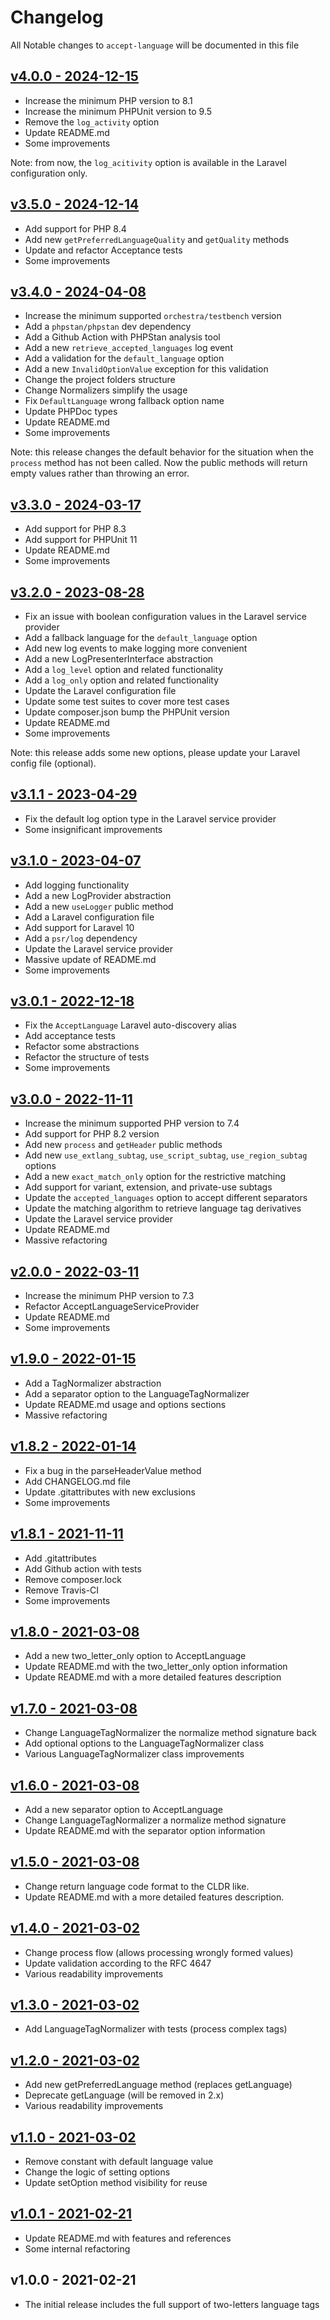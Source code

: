 # Changelog

All Notable changes to `accept-language` will be documented in this file

## [v4.0.0 - 2024-12-15](https://github.com/kudashevs/accept-language/compare/v3.5.0...v4.0.0)

- Increase the minimum PHP version to 8.1
- Increase the minimum PHPUnit version to 9.5
- Remove the `log_activity` option
- Update README.md
- Some improvements

Note: from now, the `log_acitivity` option is available in the Laravel configuration only.

## [v3.5.0 - 2024-12-14](https://github.com/kudashevs/accept-language/compare/v3.4.0...v3.5.0)

- Add support for PHP 8.4
- Add new `getPreferredLanguageQuality` and `getQuality` methods
- Update and refactor Acceptance tests
- Some improvements

## [v3.4.0 - 2024-04-08](https://github.com/kudashevs/accept-language/compare/v3.3.0...v3.4.0)

- Increase the minimum supported `orchestra/testbench` version
- Add a `phpstan/phpstan` dev dependency
- Add a Github Action with PHPStan analysis tool
- Add a new `retrieve_accepted_languages` log event
- Add a validation for the `default_language` option
- Add a new `InvalidOptionValue` exception for this validation
- Change the project folders structure
- Change Normalizers simplify the usage
- Fix `DefaultLanguage` wrong fallback option name
- Update PHPDoc types
- Update README.md
- Some improvements

Note: this release changes the default behavior for the situation when the `process` method has not been called.
Now the public methods will return empty values rather than throwing an error.

## [v3.3.0 - 2024-03-17](https://github.com/kudashevs/accept-language/compare/v3.2.0...v3.3.0)

- Add support for PHP 8.3
- Add support for PHPUnit 11
- Update README.md
- Some improvements

## [v3.2.0 - 2023-08-28](https://github.com/kudashevs/accept-language/compare/v3.1.1...v3.2.0)

- Fix an issue with boolean configuration values in the Laravel service provider
- Add a fallback language for the `default_language` option
- Add new log events to make logging more convenient
- Add a new LogPresenterInterface abstraction
- Add a `log_level` option and related functionality
- Add a `log_only` option and related functionality
- Update the Laravel configuration file
- Update some test suites to cover more test cases
- Update composer.json bump the PHPUnit version
- Update README.md
- Some improvements

Note: this release adds some new options, please update your Laravel config file (optional).

## [v3.1.1 - 2023-04-29](https://github.com/kudashevs/accept-language/compare/v3.1.0...v3.1.1)

- Fix the default log option type in the Laravel service provider
- Some insignificant improvements

## [v3.1.0 - 2023-04-07](https://github.com/kudashevs/accept-language/compare/v3.0.1...v3.1.0)

- Add logging functionality
- Add a new LogProvider abstraction
- Add a new `useLogger` public method
- Add a Laravel configuration file
- Add support for Laravel 10
- Add a `psr/log` dependency
- Update the Laravel service provider
- Massive update of README.md
- Some improvements

## [v3.0.1 - 2022-12-18](https://github.com/kudashevs/accept-language/compare/v3.0.0...v3.0.1)

- Fix the `AcceptLanguage` Laravel auto-discovery alias
- Add acceptance tests
- Refactor some abstractions
- Refactor the structure of tests
- Some improvements 

## [v3.0.0 - 2022-11-11](https://github.com/kudashevs/accept-language/compare/v2.0.0...v3.0.0)

- Increase the minimum supported PHP version to 7.4
- Add support for PHP 8.2 version
- Add new `process` and `getHeader` public methods
- Add new `use_extlang_subtag`, `use_script_subtag`, `use_region_subtag` options
- Add a new `exact_match_only` option for the restrictive matching
- Add support for variant, extension, and private-use subtags
- Update the `accepted_languages` option to accept different separators
- Update the matching algorithm to retrieve language tag derivatives
- Update the Laravel service provider
- Update README.md
- Massive refactoring

## [v2.0.0 - 2022-03-11](https://github.com/kudashevs/accept-language/compare/v1.9.0...v2.0.0)

- Increase the minimum PHP version to 7.3
- Refactor AcceptLanguageServiceProvider
- Update README.md 
- Some improvements

## [v1.9.0 - 2022-01-15](https://github.com/kudashevs/accept-language/compare/v1.8.2...v1.9.0)

- Add a TagNormalizer abstraction
- Add a separator option to the LanguageTagNormalizer
- Update README.md usage and options sections
- Massive refactoring

## [v1.8.2 - 2022-01-14](https://github.com/kudashevs/accept-language/compare/v1.8.1...v1.8.2)

- Fix a bug in the parseHeaderValue method
- Add CHANGELOG.md file
- Update .gitattributes with new exclusions
- Some improvements

## [v1.8.1 - 2021-11-11](https://github.com/kudashevs/accept-language/compare/v1.8.0...v1.8.1)

- Add .gitattributes
- Add Github action with tests
- Remove composer.lock
- Remove Travis-CI
- Some improvements

## [v1.8.0 - 2021-03-08](https://github.com/kudashevs/accept-language/compare/v1.7.0...v1.8.0)

- Add a new two_letter_only option to AcceptLanguage
- Update README.md with the two_letter_only option information
- Update README.md with a more detailed features description

## [v1.7.0 - 2021-03-08](https://github.com/kudashevs/accept-language/compare/v1.6.0...v1.7.0)

- Change LanguageTagNormalizer the normalize method signature back
- Add optional options to the LanguageTagNormalizer class
- Various LanguageTagNormalizer class improvements

## [v1.6.0 - 2021-03-08](https://github.com/kudashevs/accept-language/compare/v1.5.0...v1.6.0)

- Add a new separator option to AcceptLanguage
- Change LanguageTagNormalizer a normalize method signature
- Update README.md with the separator option information

## [v1.5.0 - 2021-03-08](https://github.com/kudashevs/accept-language/compare/v1.4.0...v1.5.0)

- Change return language code format to the CLDR like.
- Update README.md with a more detailed features description.

## [v1.4.0 - 2021-03-02](https://github.com/kudashevs/accept-language/compare/v1.3.0...v1.4.0)

- Change process flow (allows processing wrongly formed values)
- Update validation according to the RFC 4647
- Various readability improvements

## [v1.3.0 - 2021-03-02](https://github.com/kudashevs/accept-language/compare/v1.2.0...v1.3.0)

- Add LanguageTagNormalizer with tests (process complex tags)

## [v1.2.0 - 2021-03-02](https://github.com/kudashevs/accept-language/compare/v1.1.0...v1.2.0)

- Add new getPreferredLanguage method (replaces getLanguage)
- Deprecate getLanguage (will be removed in 2.x)
- Various readability improvements

## [v1.1.0 - 2021-03-02](https://github.com/kudashevs/accept-language/compare/v1.0.1...v1.1.0)

- Remove constant with default language value
- Change the logic of setting options
- Update setOption method visibility for reuse

## [v1.0.1 - 2021-02-21](https://github.com/kudashevs/accept-language/compare/v1.0.0...v1.0.1)

- Update README.md with features and references
- Some internal refactoring

## v1.0.0 - 2021-02-21

- The initial release includes the full support of two-letters language tags